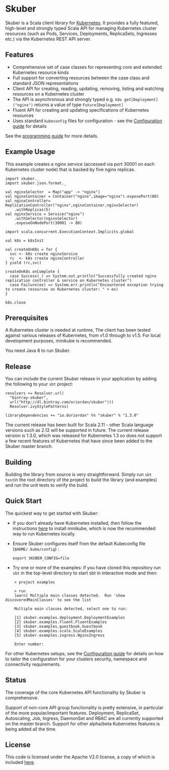 # Skuber

Skuber is a Scala client library for [Kubernetes](http://kubernetes.io). It provides a fully featured, high-level and strongly typed Scala API for managing Kubernetes cluster resources (such as Pods, Services, Deployments, ReplicaSets, Ingresses  etc.) via the Kubernetes REST API server.

## Features

- Comprehensive set of case classes for representing core and extended Kubernetes resource kinds
- Full support for converting resources between the case class and standard JSON representations 
- Client API for creating, reading, updating, removing, listing and watching resources on a Kubernetes cluster
- The API is asynchronous and strongly typed e.g. `k8s get[Deployment]("nginx")` returns a value of type `Future[Deployment]`
- Fluent API for creating and updating specifications of Kubernetes resources
- Uses standard `kubeconfig` files for configuration - see the [Configuration guide](docs/Configuration.md) for details

See the [programming guide](docs/GUIDE.md) for more details.

## Example Usage

This example creates a nginx service (accessed via port 30001 on each Kubernetes cluster node) that is backed by five nginx replicas.

    import skuber._
    import skuber.json.format._

    val nginxSelector  = Map("app" -> "nginx")
    val nginxContainer = Container("nginx",image="nginx").exposePort(80)
    val nginxController= ReplicationController("nginx",nginxContainer,nginxSelector)
    	.withReplicas(5)
    val nginxService = Service("nginx")
    	.withSelector(nginxSelector)
    	.exposeOnNodePort(30001 -> 80) 

    import scala.concurrent.ExecutionContext.Implicits.global

    val k8s = k8sInit

    val createOnK8s = for {
      svc <- k8s create nginxService
      rc  <- k8s create nginxController
    } yield (rc,svc)

    createOnK8s onComplete {
      case Success(_) => System.out.println("Successfully created nginx replication controller & service on Kubernetes cluster")
      case Failure(ex) => System.err.println("Encountered exception trying to create resources on Kubernetes cluster: " + ex)
    }

    k8s.close


## Prerequisites

A Kubernetes cluster is needed at runtime, The client has been tested against various releases of Kubernetes, from v1.0 through to v1.5. For local development purposes, minikube is recommended.

You need Java 8 to run Skuber.

## Release

You can include the current Skuber release in your application by adding the following to your `sbt` project:

    resolvers += Resolver.url(
      "bintray-skuber",
      url("http://dl.bintray.com/oriordan/skuber"))(
      Resolver.ivyStylePatterns)

    libraryDependencies += "io.doriordan" %% "skuber" % "1.3.0"

The current release has been built for Scala 2.11 - other Scala language versions such as 2.12 will be supported in future.
The current release version is 1.3.0, which was released for Kubernetes 1.3 so does not support a few recent features of Kubernetes that have since been added to the Skuber master branch.

## Building

Building the library from source is very straightforward. Simply run `sbt test`in the root directory of the project to build the library (and examples) and run the unit tests to verify the build.

## Quick Start

The quickest way to get started with Skuber:

- If you don't already have Kubernetes installed, then follow the instructions [here](https://github.com/kubernetes/minikube) to install minikube, which is now the recommended way to run Kubernetes locally.

- Ensure Skuber configures itself from the default Kubeconfig file (`$HOME/.kube/config`) : 

	`export SKUBER_CONFIG=file` 

- Try one or more of the examples: if you have cloned this repository run `sbt` in the top-level directory to start sbt in interactive mode and then:

```
    > project examples

    > run
    [warn] Multiple main classes detected.  Run 'show discoveredMainClasses' to see the list

    Multiple main classes detected, select one to run:

    [1] skuber.examples.deployment.DeploymentExamples
    [2] skuber.examples.fluent.FluentExamples
    [3] skuber.examples.guestbook.Guestbook
    [4] skuber.examples.scale.ScaleExamples
    [5] skuber.examples.ingress.NginxIngress

    Enter number: 
```

For other Kubernetes setups, see the [Configuration guide](docs/Configuration.md) for details on how to tailor the configuration for your clusters security, namespace and connectivity requirements.

## Status

The coverage of the core Kubernetes API functionality by Skuber is comprehensive.

Support of non-core API group functionality is pretty extensive, in particular of the more popular/important features. Deployment, ReplicaSet, Autoscaling, Job, Ingress, DaemonSet and RBAC are all currently supported on the master branch. Support for other alpha/beta Kubernetes features is being added all the time.

## License

This code is licensed under the Apache V2.0 license, a copy of which is included [here](LICENSE.txt).
